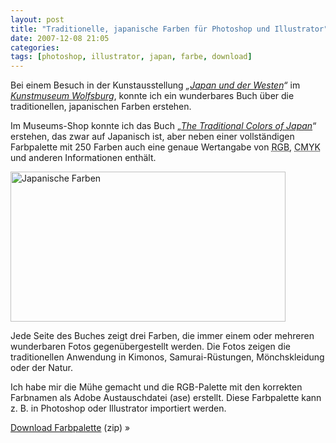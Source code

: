 ```yaml
---
layout: post
title: "Traditionelle, japanische Farben für Photoshop und Illustrator"
date: 2007-12-08 21:05
categories:
tags: [photoshop, illustrator, japan, farbe, download]
---
```


Bei einem Besuch in der Kunstausstellung *„[Japan und der Westen](http://www.kunstmuseum-wolfsburg.de/2007/japanandthewest/ "Kunstmuseum-Wolfsburg")“* im *[Kunstmuseum Wolfsburg](http://www.kunstmuseum-wolfsburg.de/ "Kunstmuseum-Wolfsburg")*, konnte ich ein wunderbares Buch über die traditionellen, japanischen Farben erstehen.

<!-- more -->

Im Museums-Shop konnte ich das Buch „*<a href="http://www.amazon.de/gp/product/4894445786?ie=UTF8&tag=kogakurede-21&linkCode=as2&camp=1638&creative=6742&creativeASIN=4894445786">The Traditional Colors of Japan</a>*“ erstehen, das zwar auf Japanisch ist, aber neben einer vollständigen Farbpalette mit 250 Farben auch eine genaue Wertangabe von <abbr title="Red-Green-Blue">RGB</abbr>, <abbr title="Cyan-Magenta-Yellow-Key/blacK">CMYK</abbr> und anderen Informationen enthält.

<img class="rechts" src="http://stefanimhoff.de/images/notizbuch/japanische-farben.png" width="440" height="240" alt="Japanische Farben" title="Japanische Farben" />

Jede Seite des Buches zeigt drei Farben, die immer einem oder mehreren wunderbaren Fotos gegenübergestellt werden. Die Fotos zeigen die traditionellen Anwendung in Kimonos, Samurai-Rüstungen, Mönchskleidung oder der Natur.

Ich habe mir die Mühe gemacht und die RGB-Palette mit den korrekten Farbnamen als Adobe Austauschdatei (ase) erstellt. Diese Farbpalette kann z.&nbsp;B. in Photoshop oder Illustrator importiert werden.

<div class="download">
    <p><a href="/files/traditional-colors-of-japan-rgb.zip">Download Farbpalette</a> (zip) »</p>
</div>
